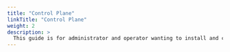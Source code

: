 ```yaml
---
title: "Control Plane"
linkTitle: "Control Plane"
weight: 2
description: >
  This guide is for administrator and operator wanting to install and configure PipeCD for other developers.
---
```

